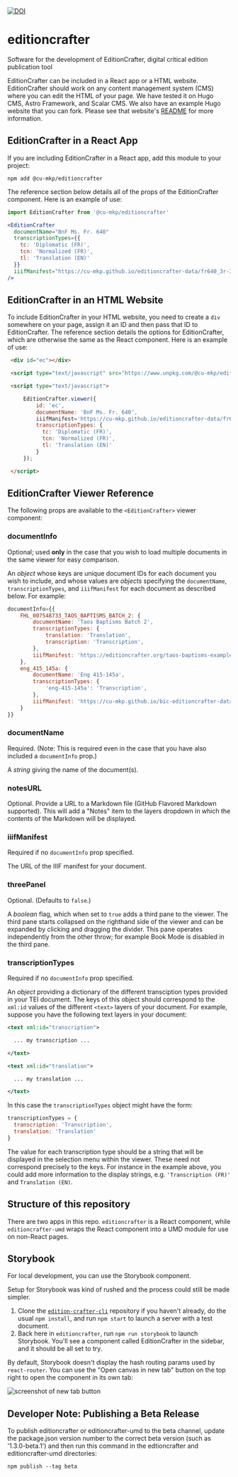 [![DOI](https://zenodo.org/badge/574677398.svg)](https://zenodo.org/badge/latestdoi/574677398)

# editioncrafter
Software for the development of EditionCrafter, digital critical edition publication tool

EditionCrafter can be included in a React app or a HTML website. EditionCrafter should work on any content management system (CMS) where you can edit the HTML of your page. We have tested it on Hugo CMS, Astro Framework, and Scalar CMS. We also have an example Hugo website that you can fork. Please see that website's [README](https://github.com/cu-mkp/editioncrafter-project) for more information.

## EditionCrafter in a React App

If you are including EditionCrafter in a React app, add this module to your project:

```
npm add @cu-mkp/editioncrafter
```

The reference section below details all of the props of the EditionCrafter component. Here is an example of use:

```jsx
import EditionCrafter from '@cu-mkp/editioncrafter'

<EditionCrafter
  documentName="BnF Ms. Fr. 640"
  transcriptionTypes={{
    tc: 'Diplomatic (FR)',
    tcn: 'Normalized (FR)',
    tl: 'Translation (EN)'
  }}
  iiifManifest="https://cu-mkp.github.io/editioncrafter-data/fr640_3r-3v-example/iiif/manifest.json"
/>
```

## EditionCrafter in an HTML Website

To include EditionCrafter in your HTML website, you need to create a `div` somewhere on your page, assign it an ID and then pass that ID to EditionCrafter. The reference section details the options for EditionCrafter, which are otherwise the same as the React component. Here is an example of use:

```html
 <div id="ec"></div>

 <script type="text/javascript" src="https://www.unpkg.com/@cu-mkp/editioncrafter-umd" ></script>

 <script type="text/javascript">

     EditionCrafter.viewer({
         id: 'ec',
         documentName: 'BnF Ms. Fr. 640',
         iiifManifest='https://cu-mkp.github.io/editioncrafter-data/fr640_3r-3v-example/iiif/manifest.json',
         transcriptionTypes: {
           tc: 'Diplomatic (FR)',
           tcn: 'Normalized (FR)',
           tl: 'Translation (EN)'
         }
     });

 </script>
```

## EditionCrafter Viewer Reference

The following props are available to the `<EditionCrafter>` viewer component:

### documentInfo

Optional; used **only** in the case that you wish to load multiple documents in the same viewer for easy comparison.

An *object* whose keys are unique document IDs for each document you wish to include, and whose values are *objects* specifying the `documentName`, `transcriptionTypes`, and `iiifManifest` for each document as described below. For example:
```js
documentInfo={{
    FHL_007548733_TAOS_BAPTISMS_BATCH_2: {
        documentName: 'Taos Baptisms Batch 2',
        transcriptionTypes: {
            translation: 'Translation',
            transcription: 'Transcription',
        },
        iiifManifest: 'https://editioncrafter.org/taos-baptisms-example/iiif/manifest.json',
    },
    eng_415_145a: {
        documentName: 'Eng 415-145a',
        transcriptionTypes: {
            'eng-415-145a': 'Transcription',
        },
        iiifManifest: 'https://cu-mkp.github.io/bic-editioncrafter-data/eng-415-145a/iiif/manifest.json',
    }
}}
```

### documentName

Required. (Note: This is required even in the case that you have also included a `documentInfo` prop.)

A *string* giving the name of the document(s).

### notesURL

Optional. Provide a URL to a Markdown file (GitHub Flavored Markdown supported). This will add a "Notes" item to the layers dropdown in which the contents of the Markdown will be displayed.

### iiifManifest

Required if no `documentInfo` prop specified.

The URL of the IIIF manifest for your document.

### threePanel

Optional. (Defaults to `false`.)

A *boolean* flag, which when set to `true` adds a third pane to the viewer. The third pane starts collapsed on the righthand side of the viewer and can be expanded by clicking and dragging the divider. This pane operates independently from the other throw; for example Book Mode is disabled in the third pane.

### transcriptionTypes

Required if no `documentInfo` prop specified.

An *object* providing a dictionary of the different transciption types provided in your TEI document. The keys of this object should correspond to the `xml:id` values of the different `<text>` layers of your document. For example, suppose you have the following text layers in your document:

```xml
<text xml:id="transcription">

  ... my transcription ...

</text>

<text xml:id="translation">

  ... my translation ...

</text>
```
In this case the `transcriptionTypes` object might have the form:

```js
transcriptionTypes = {
  transcription: 'Transcription',
  translation: 'Translation'
}
```
The value for each transcription type should be a string that will be displayed in the selection menu within the viewer. These need not correspond precisely to the keys. For instance in the example above, you could add more information to the display strings, e.g. `'Transcription (FR)'` and `Translation (EN)`.

## Structure of this repository

There are two apps in this repo. `editioncrafter` is a React component, while `editioncrafter-umd` wraps the React component into a UMD module for use on non-React pages.

## Storybook

For local development, you can use the Storybook component.

Setup for Storybook was kind of rushed and the process could still be made simpler.

1. Clone the [`edition-crafter-cli`](https://github.com/cu-mkp/editioncrafter-cli) repository if you haven't already, do the usual `npm install`, and run `npm start` to launch a server with a test document.
2. Back here in `editioncrafter`, run `npm run storybook` to launch Storybook. You'll see a component called EditionCrafter in the sidebar, and it should be all set to try.

By default, Storybook doesn't display the hash routing params used by `react-router`. You can use the "Open canvas in new tab" button on the top right to open the component in its own tab:

![screenshot of new tab button](newtab.png)


## Developer Note: Publishing a Beta Release

To publish editioncrafter or editioncrafter-umd to the beta channel, update the package.json version number to the correct beta version (such as '1.3.0-beta.1') and then run this command in the edtioncrafter and editioncrafter-umd directories:

```npm publish --tag beta```